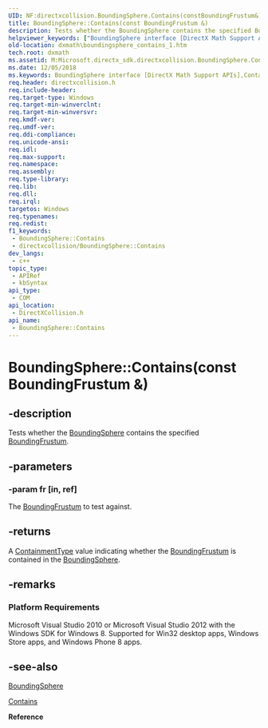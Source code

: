 ```yaml
---
UID: NF:directxcollision.BoundingSphere.Contains(constBoundingFrustum&)
title: BoundingSphere::Contains(const BoundingFrustum &)
description: Tests whether the BoundingSphere contains the specified BoundingFrustum.
helpviewer_keywords: ["BoundingSphere interface [DirectX Math Support APIs]","Contains method","BoundingSphere.Contains","BoundingSphere.Contains(const BoundingFrustum &)","BoundingSphere.Contains(const BoundingFrustum&)","BoundingSphere::Contains","BoundingSphere::Contains(const BoundingFrustum &)","Contains","Contains method [DirectX Math Support APIs]","Contains method [DirectX Math Support APIs]","BoundingSphere interface","dxmath.boundingsphere_contains_1"]
old-location: dxmath\boundingsphere_contains_1.htm
tech.root: dxmath
ms.assetid: M:Microsoft.directx_sdk.directxcollision.BoundingSphere.Contains(BoundingFrustum)
ms.date: 12/05/2018
ms.keywords: BoundingSphere interface [DirectX Math Support APIs],Contains method, BoundingSphere.Contains, BoundingSphere.Contains(const BoundingFrustum &), BoundingSphere.Contains(const BoundingFrustum&), BoundingSphere::Contains, BoundingSphere::Contains(const BoundingFrustum &), Contains, Contains method [DirectX Math Support APIs], Contains method [DirectX Math Support APIs],BoundingSphere interface, dxmath.boundingsphere_contains_1
req.header: directxcollision.h
req.include-header: 
req.target-type: Windows
req.target-min-winverclnt: 
req.target-min-winversvr: 
req.kmdf-ver: 
req.umdf-ver: 
req.ddi-compliance: 
req.unicode-ansi: 
req.idl: 
req.max-support: 
req.namespace: 
req.assembly: 
req.type-library: 
req.lib: 
req.dll: 
req.irql: 
targetos: Windows
req.typenames: 
req.redist: 
f1_keywords:
 - BoundingSphere::Contains
 - directxcollision/BoundingSphere::Contains
dev_langs:
 - c++
topic_type:
 - APIRef
 - kbSyntax
api_type:
 - COM
api_location:
 - DirectXCollision.h
api_name:
 - BoundingSphere::Contains
---
```


# BoundingSphere::Contains(const BoundingFrustum &)


## -description

Tests whether the [BoundingSphere](./ns-directxcollision-boundingsphere.md) contains the specified [BoundingFrustum](./ns-directxcollision-boundingfrustum.md).

## -parameters

### -param fr [in, ref]

The [BoundingFrustum](./ns-directxcollision-boundingfrustum.md) to test against.

## -returns

A <a href="/windows/win32/api/directxcollision/ne-directxcollision-containmenttype">ContainmentType</a> value indicating whether the [BoundingFrustum](./ns-directxcollision-boundingfrustum.md) is contained in the [BoundingSphere](./ns-directxcollision-boundingsphere.md).

## -remarks

<h3><a id="Platform_Requirements"></a><a id="platform_requirements"></a><a id="PLATFORM_REQUIREMENTS"></a>Platform Requirements</h3>
Microsoft Visual Studio 2010 or Microsoft Visual Studio 2012 with the Windows SDK for Windows 8. Supported for Win32 desktop apps, Windows Store apps, and Windows Phone 8 apps.

## -see-also

[BoundingSphere](./ns-directxcollision-boundingsphere.md)



<a href="https://msdn.microsoft.com/e5e42d29-f39f-44cd-8be1-06afd5eec7d9">Contains</a>



<b>Reference</b>

